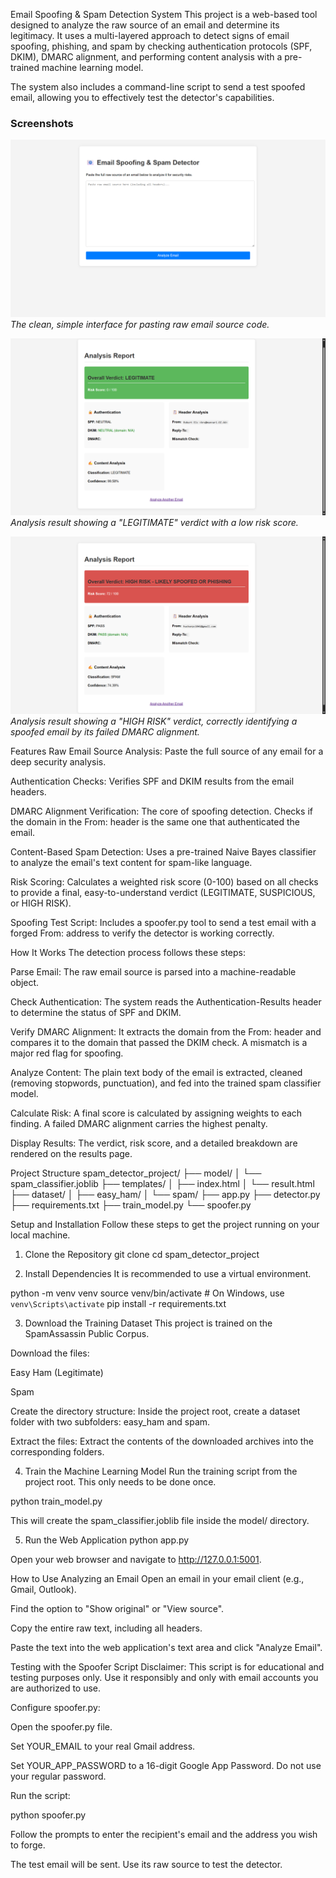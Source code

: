 Email Spoofing & Spam Detection System
This project is a web-based tool designed to analyze the raw source of an email and determine its legitimacy. It uses a multi-layered approach to detect signs of email spoofing, phishing, and spam by checking authentication protocols (SPF, DKIM), DMARC alignment, and performing content analysis with a pre-trained machine learning model.

The system also includes a command-line script to send a test spoofed email, allowing you to effectively test the detector's capabilities.

### Screenshots

![Main Interface](Screenshots/main-page.png)
*The clean, simple interface for pasting raw email source code.*

![Legitimate Result](Screenshots/legitimate-result.png)
*Analysis result showing a "LEGITIMATE" verdict with a low risk score.*

![High Risk Result](Screenshots/high-risk-result.png)
*Analysis result showing a "HIGH RISK" verdict, correctly identifying a spoofed email by its failed DMARC alignment.*


Features
Raw Email Source Analysis: Paste the full source of any email for a deep security analysis.

Authentication Checks: Verifies SPF and DKIM results from the email headers.

DMARC Alignment Verification: The core of spoofing detection. Checks if the domain in the From: header is the same one that authenticated the email.

Content-Based Spam Detection: Uses a pre-trained Naive Bayes classifier to analyze the email's text content for spam-like language.

Risk Scoring: Calculates a weighted risk score (0-100) based on all checks to provide a final, easy-to-understand verdict (LEGITIMATE, SUSPICIOUS, or HIGH RISK).

Spoofing Test Script: Includes a spoofer.py tool to send a test email with a forged From: address to verify the detector is working correctly.

How It Works
The detection process follows these steps:

Parse Email: The raw email source is parsed into a machine-readable object.

Check Authentication: The system reads the Authentication-Results header to determine the status of SPF and DKIM.

Verify DMARC Alignment: It extracts the domain from the From: header and compares it to the domain that passed the DKIM check. A mismatch is a major red flag for spoofing.

Analyze Content: The plain text body of the email is extracted, cleaned (removing stopwords, punctuation), and fed into the trained spam classifier model.

Calculate Risk: A final score is calculated by assigning weights to each finding. A failed DMARC alignment carries the highest penalty.

Display Results: The verdict, risk score, and a detailed breakdown are rendered on the results page.

Project Structure
spam_detector_project/
├── model/
│   └── spam_classifier.joblib
├── templates/
│   ├── index.html
│   └── result.html
├── dataset/
│   ├── easy_ham/
│   └── spam/
├── app.py
├── detector.py
├── requirements.txt
├── train_model.py
└── spoofer.py

Setup and Installation
Follow these steps to get the project running on your local machine.

1. Clone the Repository
git clone <your-repo-url>
cd spam_detector_project

2. Install Dependencies
It is recommended to use a virtual environment.

python -m venv venv
source venv/bin/activate  # On Windows, use `venv\Scripts\activate`
pip install -r requirements.txt

3. Download the Training Dataset
This project is trained on the SpamAssassin Public Corpus.

Download the files:

Easy Ham (Legitimate)

Spam

Create the directory structure: Inside the project root, create a dataset folder with two subfolders: easy_ham and spam.

Extract the files: Extract the contents of the downloaded archives into the corresponding folders.

4. Train the Machine Learning Model
Run the training script from the project root. This only needs to be done once.

python train_model.py

This will create the spam_classifier.joblib file inside the model/ directory.

5. Run the Web Application
python app.py

Open your web browser and navigate to http://127.0.0.1:5001.

How to Use
Analyzing an Email
Open an email in your email client (e.g., Gmail, Outlook).

Find the option to "Show original" or "View source".

Copy the entire raw text, including all headers.

Paste the text into the web application's text area and click "Analyze Email".

Testing with the Spoofer Script
Disclaimer: This script is for educational and testing purposes only. Use it responsibly and only with email accounts you are authorized to use.

Configure spoofer.py:

Open the spoofer.py file.

Set YOUR_EMAIL to your real Gmail address.

Set YOUR_APP_PASSWORD to a 16-digit Google App Password. Do not use your regular password.

Run the script:

python spoofer.py

Follow the prompts to enter the recipient's email and the address you wish to forge.

The test email will be sent. Use its raw source to test the detector.